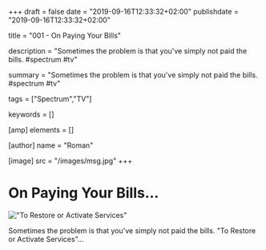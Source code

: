 +++
draft = false
date = "2019-09-16T12:33:32+02:00"
publishdate = "2019-09-16T12:33:32+02:00"

title = "001 - On Paying Your Bills"

description = "Sometimes the problem is that you've simply not paid the bills. #spectrum #tv"

summary = "Sometimes the problem is that you've simply not paid the bills. #spectrum #tv"

tags = ["Spectrum","TV"]

keywords = []

[amp]
    elements = []

[author]
    name = "Roman"

[image]
    src = "/images/msg.jpg"
+++

# On Paying Your Bills...

!["To Restore or Activate Services"](/images/msg.jpg)

Sometimes the problem is that you've simply not paid the bills. "To Restore or Activate Services"...
